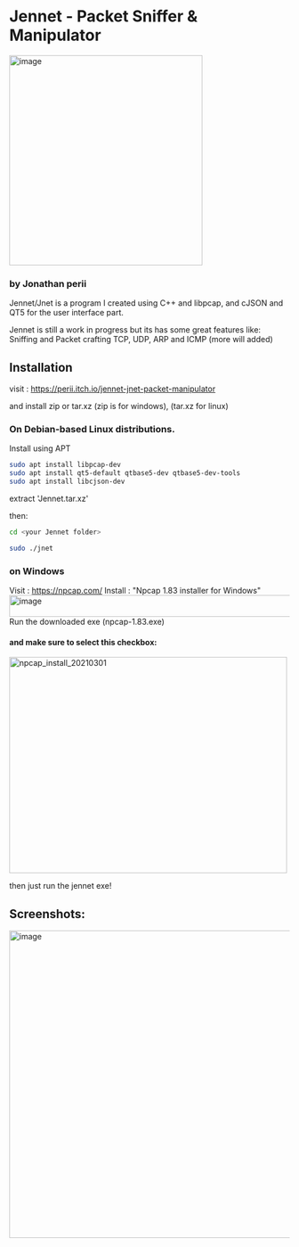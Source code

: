# Jennet - Packet Sniffer & Manipulator
<img width="347" height="377" alt="image" src="https://github.com/user-attachments/assets/8ee994ad-f952-4cd0-aa6e-49a300605f8a" />

### by Jonathan perii

Jennet/Jnet is a program I created using C++ and libpcap, and cJSON and QT5 for the user interface part.

Jennet is still a work in progress but its has some great features like:
Sniffing and Packet crafting TCP, UDP, ARP and ICMP (more will added)


## Installation
visit : https://perii.itch.io/jennet-jnet-packet-manipulator

and install zip or tar.xz (zip is for windows), (tar.xz for linux)
### On Debian-based Linux distributions.

Install using APT

```bash
sudo apt install libpcap-dev
sudo apt install qt5-default qtbase5-dev qtbase5-dev-tools
sudo apt install libcjson-dev
```
extract 'Jennet.tar.xz'

then:

```bash
cd <your Jennet folder>
```
```bash
sudo ./jnet
```
### on Windows
Visit : https://npcap.com/
Install : "Npcap 1.83 installer for Windows"
<img width="731" height="39" alt="image" src="https://github.com/user-attachments/assets/18b78c09-e0e8-4caf-98ae-6e7a8d9cd7c2" />
Run the downloaded exe (npcap-1.83.exe)
#### and make sure to select this checkbox:
<img width="499" height="388" alt="npcap_install_20210301" src="https://github.com/user-attachments/assets/72cd62b9-1940-43f6-abde-f58d9fd0ebdc" />

then just run the jennet exe!

## Screenshots:
<img width="1316" height="552" alt="image" src="https://github.com/user-attachments/assets/e230e378-842c-4404-8cd0-5c29630e9651" />

